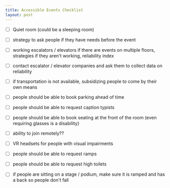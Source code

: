 ```yaml
---
title: Accessible Events Checklist
layout: post
---
```


-[ ] Quiet room (could be a sleeping room)
-[ ] strategy to ask people if they have needs before the event
-[ ] working escalators / elevators if there are events on multiple floors, strategies if they aren't working, reliability index
-[ ] contact escalator / elevator companies and ask them to collect data on reliability
-[ ] if transportation is not available, subsidizing people to come by their own means
-[ ] people should be able to book parking ahead of time
-[ ] people should be able to request caption typists
-[ ] people should be able to book seating at the front of the room (even requiring glasses is a disability)
-[ ] ability to join remotely??
-[ ] VR headsets for people with visual impairments
-[ ] people should be able to request ramps
-[ ] people should be able to request high toilets
-[ ] if people are sitting on a stage / podium, make sure it is ramped and has a back so people don't fall


